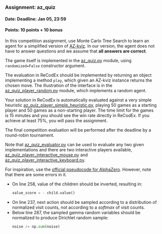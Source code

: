 ### Assignment: az_quiz
#### Date: Deadline: Jan 05, 23:59
#### Points: 10 points + 10 bonus

In this competition assignment, use Monte Carlo Tree Search to learn
an agent for a simplified version of [AZ-kvíz](https://cs.wikipedia.org/wiki/AZ-kv%C3%ADz).
In our version, the agent does not have to answer questions and we assume
that **all answers are correct**.

The game itself is implemented in the
[az_quiz.py](https://github.com/ufal/npfl122/tree/master/labs/10/az_quiz.py)
module, using `randomized=False` constructor argument.

The evaluation in ReCodEx should be implemented by returning an object
implementing a method `play`, which given an AZ-kvíz instance returns the chosen
move. The illustration of the interface is in the
[az_quiz_player_random.py](https://github.com/ufal/npfl122/tree/master/labs/10/az_quiz_player_random.py)
module, which implements a random agent.

Your solution in ReCodEx is automatically evaluated against a very simple heuristic
[az_quiz_player_simple_heuristic.py](https://github.com/ufal/npfl122/tree/master/labs/10/az_quiz_player_simple_heuristic.py),
playing 50 games as a starting player and 50 games as a non-starting player. The
time limit for the games is 15 minutes and you should see the win rate directly in
ReCodEx. If you achieve at least 75%, you will pass the assignment.

The final competition evaluation will be performed after the deadline by
a round-robin tournament.

Note that [az_quiz_evaluator.py](https://github.com/ufal/npfl122/tree/master/labs/10/az_quiz_evaluator.py)
can be used to evaluate any two given implementations and there are two
interactive players available, 
[az_quiz_player_interactive_mouse.py](https://github.com/ufal/npfl122/tree/master/labs/10/az_quiz_player_interactive_mouse.py)
and [az_quiz_player_interactive_keyboard.py](https://github.com/ufal/npfl122/tree/master/labs/10/az_quiz_player_interactive_keyboard.py).

For inspiration, use the [official pseudocode for AlphaZero](http://science.sciencemag.org/highwire/filestream/719481/field_highwire_adjunct_files/1/aar6404_DataS1.zip). However, note that there are some errors in it.
- On line 258, value of the children should be inverted, resulting in:
  ```python
  value_score = - child.value()
  ```
- On line 237, next action should be sampled according to a distribution
  of normalized visit counts, not according to a _softmax_ of visit counts.
- Below line 287, the sampled gamma random variables should be normalized
  to produce Dirichlet random sample:
  ```python
  noise /= np.sum(noise)
  ```
